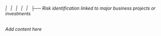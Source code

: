 ###### |   |   |   |   |   ├── Risk identification linked to major business projects or investments

*Add content here*